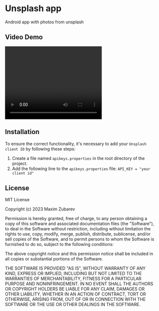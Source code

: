 # Unsplash app

Android app with photos from unsplash

## Video Demo

<video width="320" height="240" controls>
  <source src="example.mp4" type="example/mp4">
  Your browser does not support the video tag.
</video>


## Installation

To ensure the correct functionality, it's necessary to add your `Unsplash client ID` by following these steps:

1. Create a file named `apikeys.properties` in the root directory of the project.
2. Add the following line to the `apikeys.properties` file: `API_KEY = "your client id"`

## License

MIT License

Copyright (c) 2023 Maxim Zubarev

Permission is hereby granted, free of charge, to any person obtaining a copy
of this software and associated documentation files (the "Software"), to deal
in the Software without restriction, including without limitation the rights
to use, copy, modify, merge, publish, distribute, sublicense, and/or sell
copies of the Software, and to permit persons to whom the Software is
furnished to do so, subject to the following conditions:

The above copyright notice and this permission notice shall be included in all
copies or substantial portions of the Software.

THE SOFTWARE IS PROVIDED "AS IS", WITHOUT WARRANTY OF ANY KIND, EXPRESS OR
IMPLIED, INCLUDING BUT NOT LIMITED TO THE WARRANTIES OF MERCHANTABILITY,
FITNESS FOR A PARTICULAR PURPOSE AND NONINFRINGEMENT. IN NO EVENT SHALL THE
AUTHORS OR COPYRIGHT HOLDERS BE LIABLE FOR ANY CLAIM, DAMAGES OR OTHER
LIABILITY, WHETHER IN AN ACTION OF CONTRACT, TORT OR OTHERWISE, ARISING FROM,
OUT OF OR IN CONNECTION WITH THE SOFTWARE OR THE USE OR OTHER DEALINGS IN THE
SOFTWARE.

